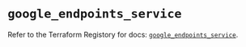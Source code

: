 # `google_endpoints_service`

Refer to the Terraform Registory for docs: [`google_endpoints_service`](https://registry.terraform.io/providers/hashicorp/google-beta/5.7.0/docs/resources/google_endpoints_service).
